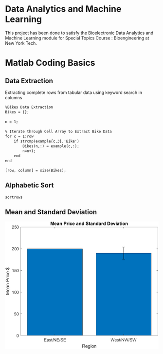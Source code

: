# Data Analytics and Machine Learning

This project has been done to satisfy the Bioelectronic Data Analytics and 
Machine Learning module for Special Topics Course : Bioengineering at New
York Tech.

# Matlab Coding Basics 

## Data Extraction

Extracting complete rows from tabular data using keyword search in columns

```
%Bikes Data Extraction
Bikes = {};

n = 1;

% Iterate through Cell Array to Extract Bike Data
for c = 1:row
    if strcmp(example{c,3},'Bike')
        Bikes(n,:) = example(c,:);
        n=n+1;
    end
end

[row, column] = size(Bikes);
```
## Alphabetic Sort
```
sortrows
```

## Mean and Standard Deviation
![mean](part1/mean.png)

